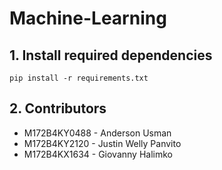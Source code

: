 # Machine-Learning

## 1. Install required dependencies

```
pip install -r requirements.txt
```

## 2. Contributors
- M172B4KY0488 - Anderson Usman
- M172B4KY2120 - Justin Welly Panvito
- M172B4KX1634 - Giovanny Halimko
